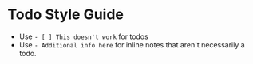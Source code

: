 # Todo Style Guide

- Use `- [ ] This doesn't work` for todos
- Use `- Additional info here` for inline notes that aren't necessarily a todo.
